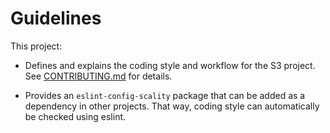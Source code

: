 # Guidelines

This project:

* Defines and explains the coding style and workflow for the S3 project. See
  [CONTRIBUTING.md](CONTRIBUTING.md) for details.

* Provides an `eslint-config-scality` package that can be added as a dependency
  in other projects. That way, coding style can automatically be checked using
  eslint.
